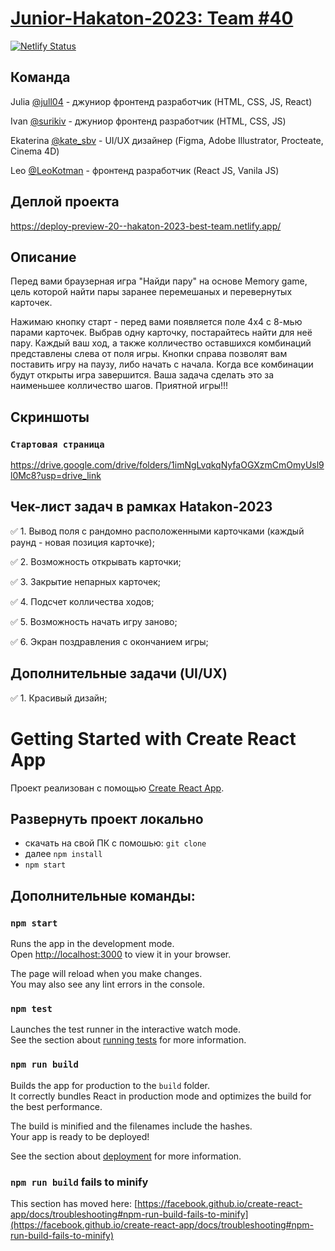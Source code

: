 # [Junior-Hakaton-2023: Team #40](https://jun-hackaton-landing.vercel.app)

[![Netlify Status](https://api.netlify.com/api/v1/badges/c1849ce8-e5e5-4911-b27b-494dff083d3a/deploy-status)](https://app.netlify.com/sites/hakaton-2023-best-team/deploys)

## Команда

Julia [@jull04](https://t.me/jull04) - джуниор фронтенд разработчик (HTML, CSS, JS, React)

Ivan [@surikiv](https://t.me/surikiv) - джуниор фронтенд разработчик (HTML, CSS, JS)

Ekaterina [@kate_sbv](https://t.me/kate_sbv) - UI/UX дизайнер (Figma, Adobe Illustrator, Procteate, Cinema 4D)

Leo [@LeoKotman](https://t.me/LeoKotman) - фронтенд разработчик (React JS, Vanila JS)

## Деплой проекта

https://deploy-preview-20--hakaton-2023-best-team.netlify.app/

## Описание

Перед вами браузерная игра "Найди пару" на основе Memory game, цель которой найти пары заранее перемешаных и перевернутых карточек.

Нажимаю кнопку старт - перед вами появляется поле 4x4 с 8-мью парами карточек. Выбрав одну карточку, постарайтесь найти для неё пару. Каждый ваш ход, а также колличество оставшихся комбинаций представлены слева от поля игры. Кнопки справа позволят вам поставить игру на паузу, либо начать с начала. Когда все комбинации будут открыты игра завершится. Ваша задача сделать это за наименьшее колличество шагов. Приятной игры!!!

## Скриншоты

### `Стартовая страница`

https://drive.google.com/drive/folders/1imNgLvqkqNyfaOGXzmCmOmyUsl9l0Mc8?usp=drive_link

## Чек-лист задач в рамках Hatakon-2023

&#9989; 1. Вывод поля с рандомно расположенными карточками (каждый раунд - новая позиция карточке);

&#9989; 2. Возможность открывать карточки;

&#9989; 3. Закрытие непарных карточек;

&#9989; 4. Подсчет колличества ходов;

&#9989; 5. Возможность начать игру заново;

&#9989; 6. Экран поздравления с окончанием игры;

## Дополнительные задачи (UI/UX)

&#9989; 1. Красивый дизайн;

# Getting Started with Create React App

Проект реализован с помощью [Create React App](https://github.com/facebook/create-react-app).

## Развернуть проект локально

- скачать на свой ПК с помошью: `git clone`
- далее `npm install`
- `npm start`

## Дополнительные команды:

### `npm start`

Runs the app in the development mode.\
Open [http://localhost:3000](http://localhost:3000) to view it in your browser.

The page will reload when you make changes.\
You may also see any lint errors in the console.

### `npm test`

Launches the test runner in the interactive watch mode.\
See the section about [running tests](https://facebook.github.io/create-react-app/docs/running-tests) for more information.

### `npm run build`

Builds the app for production to the `build` folder.\
It correctly bundles React in production mode and optimizes the build for the best performance.

The build is minified and the filenames include the hashes.\
Your app is ready to be deployed!

See the section about [deployment](https://facebook.github.io/create-react-app/docs/deployment) for more information.

### `npm run build` fails to minify

This section has moved here: [https://facebook.github.io/create-react-app/docs/troubleshooting#npm-run-build-fails-to-minify](https://facebook.github.io/create-react-app/docs/troubleshooting#npm-run-build-fails-to-minify)
